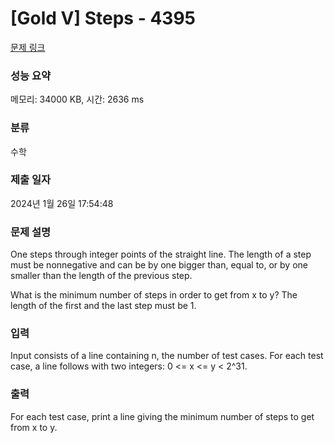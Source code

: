 # [Gold V] Steps - 4395 

[문제 링크](https://www.acmicpc.net/problem/4395) 

### 성능 요약

메모리: 34000 KB, 시간: 2636 ms

### 분류

수학

### 제출 일자

2024년 1월 26일 17:54:48

### 문제 설명

<p>One steps through integer points of the straight line. The length of a step must be nonnegative and can be by one bigger than, equal to, or by one smaller than the length of the previous step.</p>

<p>What is the minimum number of steps in order to get from x to y? The length of the first and the last step must be 1.</p>

### 입력 

 <p>Input consists of a line containing n, the number of test cases. For each test case, a line follows with two integers: 0 <= x <= y < 2^31.</p>

### 출력 

 <p>For each test case, print a line giving the minimum number of steps to get from x to y.</p>

